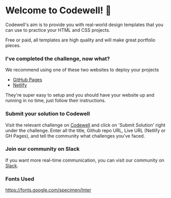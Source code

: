 # Welcome to Codewell! 👋

Codewell's aim is to provide you with real-world design templates that you can
use to practice your HTML and CSS projects.

Free or paid, all templates are high quality and will make great portfolio
pieces.

### I've completed the challenge, now what?

We recommend using one of these two websites to deploy your projects

- [GitHub Pages](https://pages.github.com/)
- [Netlify](https://www.netlify.com/)

They're super easy to setup and you should have your website up and running in
no time, just follow their instructions.

### Submit your solution to Codewell

Visit the relevant challenge on [Codewell](https://codewell.cc) and click on
'Submit Solution' right under the challenge. Enter all the title, Github repo
URL, Live URL (Netlify or GH Pages), and tell the community what challenges
you've faced.

### Join our community on Slack

If you want more real-time communication, you can visit our community on
[Slack](https://join.slack.com/t/codewell-hq/shared_invite/zt-ni8c9g8h-gNYWrmqQ3Uh37dcLg9~LMQ).

### Fonts Used

https://fonts.google.com/specimen/Inter

